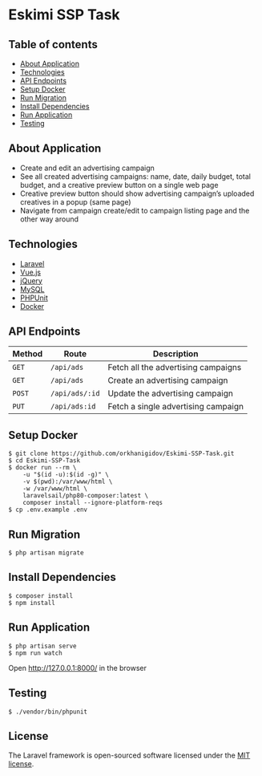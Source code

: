 # Eskimi SSP Task

## Table of contents
- [About Application](#about-application)
- [Technologies](#technologies)
- [API Endpoints](#api-endpoints)
- [Setup Docker](#setup-docker)
- [Run Migration](#run-migration)
- [Install Dependencies](#install-dependencies)
- [Run Application](#run-application)
- [Testing](#testing)

## About Application

- Create and edit an advertising campaign
- See all created advertising campaigns: name, date, daily budget, total budget, and a creative preview button on a single web page
- Creative preview button should show advertising campaign’s uploaded creatives in a popup (same page)
- Navigate from campaign create/edit to campaign listing page and the other way around


## Technologies

- [Laravel](https://laravel.com/)
- [Vue.js](https://vuejs.org/)
- [jQuery](https://jquery.com/)
- [MySQL](https://www.mysql.com/)
- [PHPUnit](https://phpunit.de/)
- [Docker](https://www.docker.com/)

## API Endpoints
Method | Route | Description
--- | --- | ---
`GET` | `/api/ads` | Fetch all the advertising campaigns
`GET` | `/api/ads` | Create an advertising campaign
`POST` | `/api/ads/:id` | Update the advertising campaign
`PUT` | `/api/ads:id` | Fetch a single advertising campaign

## Setup Docker

```
$ git clone https://github.com/orkhanigidov/Eskimi-SSP-Task.git
$ cd Eskimi-SSP-Task
$ docker run --rm \
    -u "$(id -u):$(id -g)" \
    -v $(pwd):/var/www/html \
    -w /var/www/html \
    laravelsail/php80-composer:latest \
    composer install --ignore-platform-reqs
$ cp .env.example .env
```

## Run Migration

```
$ php artisan migrate
```

## Install Dependencies

```
$ composer install
$ npm install
```

## Run Application

```
$ php artisan serve
$ npm run watch
```
Open http://127.0.0.1:8000/ in the browser

## Testing

```
$ ./vendor/bin/phpunit
```

## License

The Laravel framework is open-sourced software licensed under the [MIT license](https://opensource.org/licenses/MIT).

